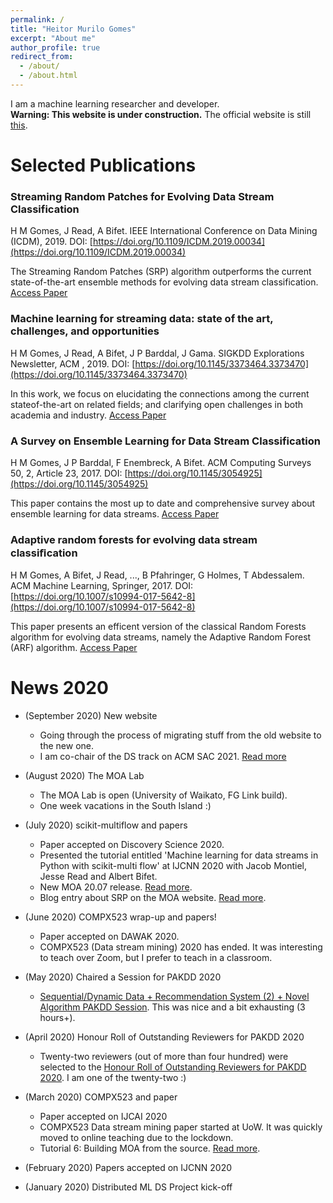 ```yaml
---
permalink: /
title: "Heitor Murilo Gomes"
excerpt: "About me"
author_profile: true
redirect_from: 
  - /about/
  - /about.html
---
```



I am a machine learning researcher and developer.  
**Warning: This website is under construction.** The official website is still [this](https://heitormurilogomes.wixsite.com/heitor-murilo-gomes).

Selected Publications
======

### Streaming Random Patches for Evolving Data Stream Classification 
H M Gomes, J Read, A Bifet. IEEE International Conference on Data Mining (ICDM), 2019. DOI: [https://doi.org/10.1109/ICDM.2019.00034](https://doi.org/10.1109/ICDM.2019.00034)

The Streaming Random Patches (SRP) algorithm outperforms the current state-of-the-art ensemble methods for evolving data stream classification. [Access Paper](https://www.researchgate.net/publication/338943432_Streaming_Random_Patches_for_Evolving_Data_Stream_Classification)

### Machine learning for streaming data: state of the art, challenges, and opportunities
H M Gomes, J Read, A Bifet, J P Barddal, J Gama. SIGKDD Explorations Newsletter, ACM , 2019. DOI: [https://doi.org/10.1145/3373464.3373470](https://doi.org/10.1145/3373464.3373470)
 
In this work, we focus on elucidating the connections among the current stateof-the-art on related fields; and clarifying open challenges in both academia and industry. [Access Paper](https://www.researchgate.net/publication/337581742_Machine_learning_for_streaming_data_state_of_the_art_challenges_and_opportunities)

### A Survey on Ensemble Learning for Data Stream Classification
H M Gomes, J P Barddal, F Enembreck, A Bifet. ACM Computing Surveys 50, 2, Article 23, 2017. DOI: [https://doi.org/10.1145/3054925](https://doi.org/10.1145/3054925)
 
This paper contains the most up to date and comprehensive survey about ensemble learning for data streams.  [Access Paper](https://www.researchgate.net/publication/315698712_A_Survey_on_Ensemble_Learning_for_Data_Stream_Classification)

### Adaptive random forests for evolving data stream classiﬁcation
H M Gomes, A Bifet, J Read, ..., B Pfahringer, G Holmes, T Abdessalem. ACM Machine Learning, Springer, 2017. DOI: [https://doi.org/10.1007/s10994-017-5642-8](https://doi.org/10.1007/s10994-017-5642-8)
 
This paper presents an efficent version of the classical Random Forests algorithm for evolving data streams, namely the Adaptive Random Forest (ARF) algorithm. [Access Paper](https://www.researchgate.net/publication/317579226_Adaptive_random_forests_for_evolving_data_stream_classification)

News 2020
======

* (September 2020) New website
    * Going through the process of migrating stuff from the old website to the new one. 
    * I am co-chair of the DS track on ACM SAC 2021. [Read more](https://www.cs.waikato.ac.nz/~abifet/SAC2021/)

* (August 2020) The MOA Lab
    * The MOA Lab is open (University of Waikato, FG Link build). 
    * One week vacations in the South Island :)

* (July 2020) scikit-multiflow and papers
    * Paper accepted on Discovery Science 2020. 
    * Presented the tutorial entitled 'Machine learning  for data streams in Python with scikit-multi flow' at IJCNN 2020 with Jacob Montiel, Jesse Read and Albert Bifet. 
    * New MOA 20.07 release. [Read more](https://moa.cms.waikato.ac.nz/new-release-of-moa-20-07/). 
    * Blog entry about SRP on the MOA website. [Read more](https://moa.cms.waikato.ac.nz/streaming-random-patches/). 

* (June 2020) COMPX523 wrap-up and papers!
    * Paper accepted on DAWAK 2020. 
    * COMPX523 (Data stream mining) 2020 has ended. It was interesting to teach over Zoom, but I prefer to teach in a classroom. 

* (May 2020) Chaired a Session for PAKDD 2020
    * [Sequential/Dynamic Data + Recommendation System (2) + Novel Algorithm PAKDD Session](https://www.pakdd2020.org/program.html#s6). This was nice and a bit exhausting (3 hours+). 

* (April 2020) Honour Roll of Outstanding Reviewers for PAKDD 2020
    * Twenty-two reviewers (out of more than four hundred) were selected to the [Honour Roll of Outstanding Reviewers for PAKDD 2020](https://www.pakdd2020.org/programcommittee.html). I am one of the twenty-two :)

* (March 2020) COMPX523 and paper
    * Paper accepted on IJCAI 2020
    * COMPX523 Data stream mining paper started at UoW. It was quickly moved to online teaching due to the lockdown. 
    * Tutorial 6: Building MOA from the source. [Read more](https://moa.cms.waikato.ac.nz/tutorial-6-building-moa-from-the-source/).

* (February 2020) Papers accepted on IJCNN 2020

* (January 2020) Distributed ML DS Project kick-off
